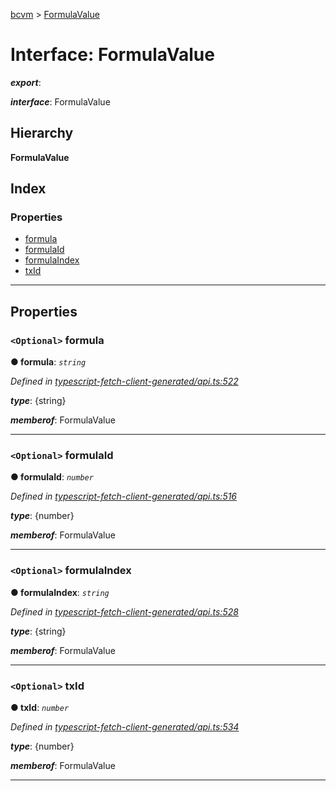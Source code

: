 [bcvm](../README.md) > [FormulaValue](../interfaces/formulavalue.md)

# Interface: FormulaValue

*__export__*: 

*__interface__*: FormulaValue

## Hierarchy

**FormulaValue**

## Index

### Properties

* [formula](formulavalue.md#formula)
* [formulaId](formulavalue.md#formulaid)
* [formulaIndex](formulavalue.md#formulaindex)
* [txId](formulavalue.md#txid)

---

## Properties

<a id="formula"></a>

### `<Optional>` formula

**● formula**: *`string`*

*Defined in [typescript-fetch-client-generated/api.ts:522](https://github.com/boardwalktech/Boardwalk-Client-Virtual-Machine-JS/blob/bd51c2e/typescript/src/typescript-fetch-client-generated/api.ts#L522)*

*__type__*: {string}

*__memberof__*: FormulaValue

___
<a id="formulaid"></a>

### `<Optional>` formulaId

**● formulaId**: *`number`*

*Defined in [typescript-fetch-client-generated/api.ts:516](https://github.com/boardwalktech/Boardwalk-Client-Virtual-Machine-JS/blob/bd51c2e/typescript/src/typescript-fetch-client-generated/api.ts#L516)*

*__type__*: {number}

*__memberof__*: FormulaValue

___
<a id="formulaindex"></a>

### `<Optional>` formulaIndex

**● formulaIndex**: *`string`*

*Defined in [typescript-fetch-client-generated/api.ts:528](https://github.com/boardwalktech/Boardwalk-Client-Virtual-Machine-JS/blob/bd51c2e/typescript/src/typescript-fetch-client-generated/api.ts#L528)*

*__type__*: {string}

*__memberof__*: FormulaValue

___
<a id="txid"></a>

### `<Optional>` txId

**● txId**: *`number`*

*Defined in [typescript-fetch-client-generated/api.ts:534](https://github.com/boardwalktech/Boardwalk-Client-Virtual-Machine-JS/blob/bd51c2e/typescript/src/typescript-fetch-client-generated/api.ts#L534)*

*__type__*: {number}

*__memberof__*: FormulaValue

___

